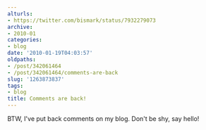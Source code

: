 ```yaml
---
alturls:
- https://twitter.com/bismark/status/7932279073
archive:
- 2010-01
categories:
- blog
date: '2010-01-19T04:03:57'
oldpaths:
- /post/342061464
- /post/342061464/comments-are-back
slug: '1263873837'
tags:
- blog
title: Comments are back!
---
```


BTW, I've put back comments on my blog.  Don't be shy, say hello!
